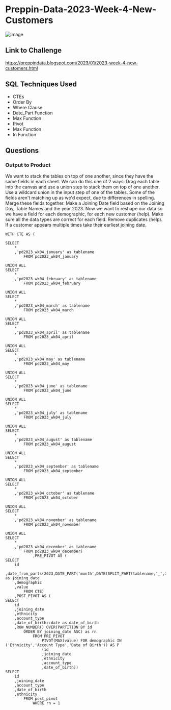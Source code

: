 # Preppin-Data-2023-Week-4-New-Customers

![image](https://github.com/JP852/Preppin-Data-2023-Week-4-New-Customers/assets/142391590/6039ff03-c4a9-470a-9c1b-0bd7f925e039)

## Link to Challenge

https://preppindata.blogspot.com/2023/01/2023-week-4-new-customers.html

## SQL Techniques Used

- CTEs
- Order By
- Where Clause
- Date_Part Function
- Max Function
- Pivot
- Max Function
- In Function

## Questions

### Output to Product

We want to stack the tables on top of one another, since they have the same fields in each sheet. We can do this one of 2 ways:
    Drag each table into the canvas and use a union step to stack them on top of one another.
    Use a wildcard union in the input step of one of the tables.
Some of the fields aren't matching up as we'd expect, due to differences in spelling. Merge these fields together.
Make a Joining Date field based on the Joining Day, Table Names and the year 2023.
Now we want to reshape our data so we have a field for each demographic, for each new customer (help).
Make sure all the data types are correct for each field.
Remove duplicates (help).
    If a customer appears multiple times take their earliest joining date.


```
WITH CTE AS (

SELECT 
    *
    ,'pd2023_wk04_january' as tablename 
        FROM pd2023_wk04_january

UNION ALL 
SELECT 
    *
    ,'pd2023_wk04_february' as tablename 
        FROM pd2023_wk04_february
    
UNION ALL 
SELECT 
    *
    ,'pd2023_wk04_march' as tablename 
        FROM pd2023_wk04_march

UNION ALL 
SELECT 
    *
    ,'pd2023_wk04_april' as tablename 
        FROM pd2023_wk04_april

UNION ALL
SELECT 
    *
    ,'pd2023_wk04_may' as tablename 
        FROM pd2023_wk04_may

UNION ALL
SELECT 
    *
    ,'pd2023_wk04_june' as tablename 
        FROM pd2023_wk04_june

UNION ALL
SELECT 
    *
    ,'pd2023_wk04_july' as tablename 
        FROM pd2023_wk04_july

UNION ALL
SELECT 
    *
    ,'pd2023_wk04_august' as tablename 
        FROM pd2023_wk04_august

UNION ALL
SELECT 
    *
    ,'pd2023_wk04_september' as tablename 
        FROM pd2023_wk04_september

UNION ALL
SELECT 
    *
    ,'pd2023_wk04_october' as tablename 
        FROM pd2023_wk04_october

UNION ALL
SELECT 
    *
    ,'pd2023_wk04_november' as tablename 
        FROM pd2023_wk04_november

UNION ALL
SELECT 
    *
    ,'pd2023_wk04_december' as tablename 
        FROM pd2023_wk04_december)
            ,PRE_PIVOT AS (
SELECT 
    id
    ,date_from_parts(2023,DATE_PART('month',DATE(SPLIT_PART(tablename,'_',3),'MMMM')),joining_day) as joining_date
    ,demographic
    ,value
        FROM CTE)
    ,POST_PIVOT AS (
SELECT 
    id
    ,joining_date
    ,ethnicity
    ,account_type
    ,date_of_birth::date as date_of_birth
    ,ROW_NUMBER() OVER(PARTITION BY id 
        ORDER BY joining_date ASC) as rn
            FROM PRE_PIVOT
                PIVOT(MAX(value) FOR demographic IN ('Ethnicity','Account Type','Date of Birth')) AS P
                (id
                ,joining_date
                ,ethnicity
                ,account_type
                ,date_of_birth))
SELECT 
    id
    ,joining_date
    ,account_type
    ,date_of_birth
    ,ethnicity
        FROM post_pivot
            WHERE rn = 1

```

